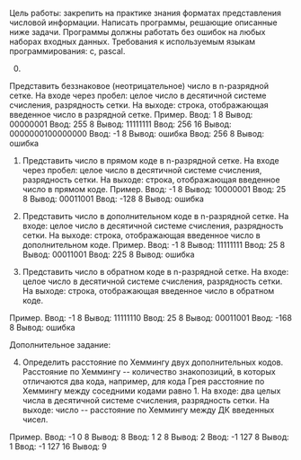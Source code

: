 Цель работы: закрепить на практике знания форматах представления числовой информации. Написать программы, решающие описанные ниже задачи. Программы должны работать без ошибок на любых наборах входных данных. Требования к используемым языкам программирования: с, pascal.

0) 

Представить беззнаковое (неотрицательное) число в n-разрядной сетке. На входе через пробел: целое число в десятичной системе счисления, разрядность сетки. На выходе: строка, отображающая введенное число в разрядной сетке.
Пример.
Ввод: 1 8 Вывод: 00000001
Ввод: 255 8 Вывод: 11111111
Ввод: 256 16 Вывод: 0000000100000000
Ввод: -1 8 Вывод: ошибка
Ввод: 256 8 Вывод: ошибка

1)    Представить число в прямом коде в n-разрядной сетке. На входе через пробел: целое число в десятичной системе счисления, разрядность сетки. На выходе: строка, отображающая введенное число в прямом коде. 
Пример. 
Ввод: -1 8 Вывод: 10000001
Ввод: 25 8 Вывод: 00011001
Ввод: -128 8 Вывод: ошибка

2)    Представить число в дополнительном коде в n-разрядной сетке. На входе: целое число в десятичной системе счисления, разрядность сетки. На выходе: строка, отображающая введенное число в дополнительном коде.
Пример. 
Ввод: -1 8 Вывод: 11111111
Ввод: 25 8 Вывод: 00011001
Ввод: 225 8 Вывод: ошибка

3)  Представить число в обратном коде в n-разрядной сетке. На входе: целое число в десятичной системе счисления, разрядность сетки. На выходе: строка, отображающая введенное число в обратном коде. 

Пример. 
Ввод: -1 8 Вывод: 11111110
Ввод: 25 8 Вывод: 00011001
Ввод: -168 8 Вывод: ошибка

Дополнительное задание:

4) Определить расстояние по Хеммингу двух дополнительных кодов. Расстояние по Хеммингу -- количество знакопозиций, в которых отличаются два кода, например, для кода Грея расстояние по Хеммингу между соседними кодами равно 1. На входе: два целых числа в десятичной системе счисления, разрядность сетки. На выходе: число -- расстояние по Хеммингу между ДК введенных чисел.

Пример. 
Ввод: -1 0 8 Вывод: 8
Ввод: 1 2 8 Вывод: 2
Ввод: -1 127 8 Вывод: 1
Ввод: -1 127 16 Вывод: 9
